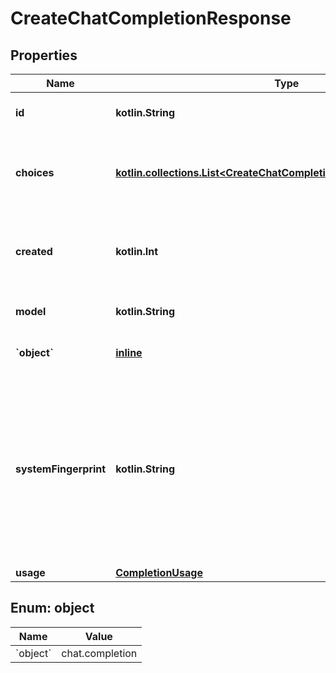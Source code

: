 
# CreateChatCompletionResponse

## Properties
| Name | Type | Description | Notes |
| ------------ | ------------- | ------------- | ------------- |
| **id** | **kotlin.String** | A unique identifier for the chat completion. |  |
| **choices** | [**kotlin.collections.List&lt;CreateChatCompletionResponseChoicesInner&gt;**](CreateChatCompletionResponseChoicesInner.md) | A list of chat completion choices. Can be more than one if &#x60;n&#x60; is greater than 1. |  |
| **created** | **kotlin.Int** | The Unix timestamp (in seconds) of when the chat completion was created. |  |
| **model** | **kotlin.String** | The model used for the chat completion. |  |
| **&#x60;object&#x60;** | [**inline**](#&#x60;Object&#x60;) | The object type, which is always &#x60;chat.completion&#x60;. |  |
| **systemFingerprint** | **kotlin.String** | This fingerprint represents the backend configuration that the model runs with.  Can be used in conjunction with the &#x60;seed&#x60; request parameter to understand when backend changes have been made that might impact determinism.  |  [optional] |
| **usage** | [**CompletionUsage**](CompletionUsage.md) |  |  [optional] |


<a id="`Object`"></a>
## Enum: object
| Name | Value |
| ---- | ----- |
| &#x60;object&#x60; | chat.completion |



